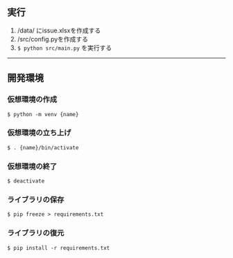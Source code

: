
## 実行

1. /data/ にissue.xlsxを作成する
2. /src/config.pyを作成する
3. `$ python src/main.py` を実行する

---

## 開発環境

### 仮想環境の作成

```
$ python -m venv {name}
```

### 仮想環境の立ち上げ

```
$ . {name}/bin/activate
```

### 仮想環境の終了

```
$ deactivate
```

### ライブラリの保存

```
$ pip freeze > requirements.txt
```

### ライブラリの復元

```
$ pip install -r requirements.txt
```